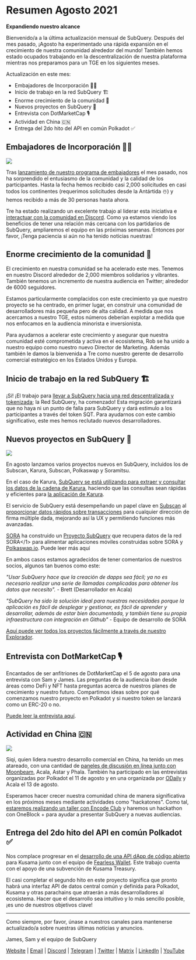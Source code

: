 # Resumen Agosto 2021

**Expandiendo nuestro alcance**

Bienvenido/a a la última actualización mensual de SubQuery. Después del mes pasado, ¡Agosto ha experimentado una rápida expansión en el crecimiento de nuestra comunidad alrededor del mundo! También hemos estado ocupados trabajando en la descentralización de nuestra plataforma mientras nos preparamos para un TGE en los siguientes meses.

Actualización en este mes:

- Embajadores de Incorporación 👩‍💼
- Inicio de trabajo en la red SubQuery 🏗
- Enorme crecimiento de la comunidad 🚀
- Nuevos proyectos en SubQuery 🤝
- Entrevista con DotMarketCap 🎙
- Actividad en China 🇨🇳
- Entrega del 2do hito del API en común Polkadot ✅

## Embajadores de Incorporación 👩‍💼

![](https://miro.medium.com/max/1400/0*_nOcsPjhQxta_FPH)

Tras [lanzamiento de nuestro programa de embajadores](../blogs/20210713-Introducing-the-SubQuery-Ambassador-Program.md) el mes pasado, nos ha sorprendido el entusiasmo de la comunidad y la calidad de los participantes. Hasta la fecha hemos recibido casi 2,000 solicitudes en casi todos los continentes (requerimos solicitudes desde la Antártida ☃️) y hemos recibido a más de 30 personas hasta ahora.

Tre ha estado realizando un excelente trabajo al liderar esta iniciativa e [interactuar con la comunidad en Discord](https://discord.com/invite/78zg8aBSMG). Como ya estamos viendo los beneficios de tener una relación más cercana con los partidarios de SubQuery, ampliaremos el equipo en las próximas semanas. Entonces por favor, ¡Tenga paciencia si aún no ha tenido noticias nuestras!

## Enorme crecimiento de la comunidad 🚀

El crecimiento en nuestra comunidad se ha acelerado este mes. Tenemos en nuestro Discord alrededor de 2,000 miembros solidarios y vibrantes. También tenemos un incremento de nuestra audiencia en Twitter; alrededor de 6000 seguidores.

Estamos particularmente complacidos con este crecimiento ya que nuestro proyecto se ha centrado, en primer lugar, en construir una comunidad de desarrolladores más pequeña pero de alta calidad. A medida que nos acercamos a nuestro TGE, estos números deberían explotar a medida que nos enfocamos en la audiencia minorista e inversionista.

Para ayudarnos a acelerar este crecimiento y asegurar que nuestra comunidad esté comprometida y activa en el ecosistema, Rob se ha unido a nuestro equipo como nuestro nuevo Director de Marketing. Además también le damos la bienvenida a Tre como nuestro gerente de desarrollo comercial estratégico en los Estados Unidos y Europa.

## Inicio de trabajo en la red SubQuery 🏗

¡Si! ¡El trabajo para [llevar a SubQuery hacia una red descentralizada y tokenizada](../blogs/20210614-Introducing-SubQuery-Network-The-Next-Big-Step-Towards-our-Decentralised-Future.md); la Red SubQuery, ha comenzado! Esta migración garantizará que no haya ni un punto de falla para SubQuery y dará estimulo a los participantes a través del token SQT. Para ayudarnos con este cambio significativo, este mes hemos reclutado nuevos desarrolladores.

## Nuevos proyectos en SubQuery 🤝

![](https://miro.medium.com/max/4800/1*yUruZPSKP_0BA6mA72P8xg.gif)

En agosto lanzamos varios proyectos nuevos en SubQuery, incluidos los de Subscan, Karura, Subscan, Polkaswap y Soramitsu.

En el caso de Karura, [SubQuery se está utilizando para extraer y consultar los datos de la cadena de Karura](../customer_announcements/20210819-Karura-Integrates-with-SubQuery-to-Aggregate-and-Serve-DeFi-Data-to-Kusama-Builders.md), haciendo que las consultas sean rápidas y eficientes para [la aplicación de Karura](https://apps.karura.network/).

El servicio de SubQuery está desempeñando un papel clave en [Subscan](https://www.subscan.io/) al [proporcionar datos rápidos sobre transacciones](../customer_announcements/20210901-Subscans-Multi-Signature-Tool.md) para cualquier dirección de firma múltiple dada, mejorando así la UX y permitiendo funciones más avanzadas.

[SORA](https://sora.org/) ha construido un [Proyecto SubQuery](../customer_announcements/20210825-SORA-Integrates-SubQuery-to-Provide-Data-to-the-SORA-Network.md) que recupera datos de la red SORA</1> para alimentar aplicaciones móviles construidas sobre SORA y [Polkaswap.io](http://polkaswap.io/). Puede leer más aquí

En ambos casos estamos agradecidos de tener comentarios de nuestros socios, algunos tan buenos como este:

*"Usar SubQuery hace que la creación de dapps sea fácil; ya no es necesario realizar una serie de llamadas complicadas para obtener los datos que necesito".* - Brett (Desarrollador en Acala)

_"SubQuery ha sido la solución ideal para nuestras necesidades porque la aplicación es fácil de desplegar y gestionar, es fácil de aprender y desarrollar, además de estar bien documentada, y también tiene su propia infraestructura con integración en Github"_ - Equipo de desarrollo de SORA

[Aquí puede ver todos los proyectos fácilmente a través de nuestro Explorador](https://explorer.subquery.network/).

## Entrevista con DotMarketCap 🎙

Encantados de ser anfitriones de DotMarketCap el 5 de agosto para una entrevista con Sam y James. Las preguntas de la audiencia iban desde áreas como DeFi y NFT hasta preguntas acerca de nuestros planes de crecimiento y nuestro futuro. Compartimos ideas sobre por qué comenzamos nuestro proyecto en Polkadot y si nuestro token se lanzará como un ERC-20 o no.

[Puede leer la entrevista aquí](https://dotmarketcap.com/blog-detail/288/ama30-recap-polkawarriors-x-subquery).

## Actividad en China 🇨🇳

![](https://miro.medium.com/max/1400/0*A5oqsryFRbGX0MDx)

Siqi, quien lidera nuestro desarrollo comercial en China, ha tenido un mes atareado, con una cantidad de [paneles de discusión en línea junto con Moonbeam](https://twitter.com/SubQueryNetwork/status/1425293137103122432/photo/1), Acala, Astar y Phala. También ha participado en las entrevistas organizadas por Polkadot el 11 de agosto y en una organizada por [ODaily](http://www.odaily.com/) y Acala el 13 de agosto.

Esperamos hacer crecer nuestra comunidad china de manera significativa en los próximos meses mediante actividades como "hackatones". Como tal, [estaremos realizando un taller con Encode Club](https://www.eventbrite.co.uk/e/polkadot-hackathon-subquery-workshop-tickets-167321106935?aff=ebdsoporgprofile) y haremos un hackathon con OneBlock + para ayudar a presentar SubQuery a nuevas audiencias.

## Entrega del 2do hito del API en común Polkadot ✅

Nos complace progresar en el [desarrollo de una API dApp de código abierto](https://docs.google.com/document/d/13L8HBwB6VB-n2g274FFFJKORYPJsq744C6H8iEDQ0-0/edit) para Kusama junto con el equipo de [Fearless Wallet](https://fearlesswallet.io/). Este trabajo cuenta con el apoyo de una subvención de Kusama Treasury.

El casi completar el segundo hito en este proyecto significa que pronto habrá una interfaz API de datos central común y definida para Polkadot, Kusama y otras parachains que atraerán a más desarrolladores al ecosistema. Hacer que el desarrollo sea intuitivo y lo más sencillo posible, ¡es uno de nuestros objetivos clave!

---

Como siempre, por favor, únase a nuestros canales para mantenerse actualizado/a sobre nuestras últimas noticias y anuncios.

James, Sam y el equipo de SubQuery

[Website](https://subquery.network/) | [Email](mailto:hello@subquery.network) | [Discord](https://discord.com/invite/78zg8aBSMG) | [Telegram](https://t.me/subquerynetwork) | [Twitter](https://twitter.com/subquerynetwork) | [Matrix](https://matrix.to/#/#subquery:matrix.org) | [LinkedIn](https://www.linkedin.com/company/subquery) | [YouTube](https://www.youtube.com/channel/UCi1a6NUUjegcLHDFLr7CqLw)
